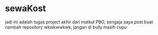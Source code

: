 # sewaKost
jadi ini adalah tugas project akhir dari matkul PBO, sengaja saya post buat nambah repository wkwkwwkwk, jangan di bully masih cupu
